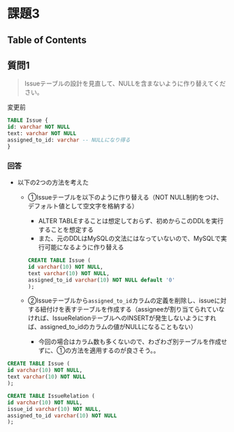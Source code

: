 # 課題3

## Table of Contents
<!-- START doctoc -->
<!-- END doctoc -->

## 質問1

> Issueテーブルの設計を見直して、NULLを含まないように作り替えてください。

変更前

```sql
TABLE Issue {
id: varchar NOT NULL
text: varchar NOT NULL
assigned_to_id: varchar -- NULLになり得る
}
```

### 回答

- 以下の2つの方法を考えた
  - ①Issueテーブルを以下のように作り替える（NOT NULL制約をつけ、デフォルト値として空文字を格納する）
    - ALTER TABLEすることは想定しておらず、初めからこのDDLを実行することを想定する
    - また、元のDDLはMySQLの文法にはなっていないので、MySQLで実行可能になるように作り替える

    ```sql
    CREATE TABLE Issue (
    id varchar(10) NOT NULL,
    text varchar(10) NOT NULL,
    assigned_to_id varchar(10) NOT NULL default '0'
    );
    ```
  
  - ②Issueテーブルから`assigned_to_id`カラムの定義を削除し、issueに対する紐付けを表すテーブルを作成する（assigneeが割り当てられていなければ、IssueRelationテーブルへのINSERTが発生しないようにすれば、assigned_to_idのカラムの値がNULLになることもない）
    - 今回の場合はカラム数も多くないので、わざわざ別テーブルを作成せずに、①の方法を適用するのが良さそう。。

```sql
CREATE TABLE Issue (
id varchar(10) NOT NULL,
text varchar(10) NOT NULL
);

CREATE TABLE IssueRelation (
id varchar(10) NOT NULL,
issue_id varchar(10) NOT NULL,
assigned_to_id varchar(10) NOT NULL
);
```
